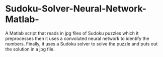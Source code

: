 # Sudoku-Solver-Neural-Network-Matlab-
A Matlab script that reads in jpg files of Sudoku puzzles which it preprocesses then it uses a convoluted neural network to identify the numbers. Finally, it uses a Sudoku solver to solve the puzzle and puts out the solution in a jpg file.
